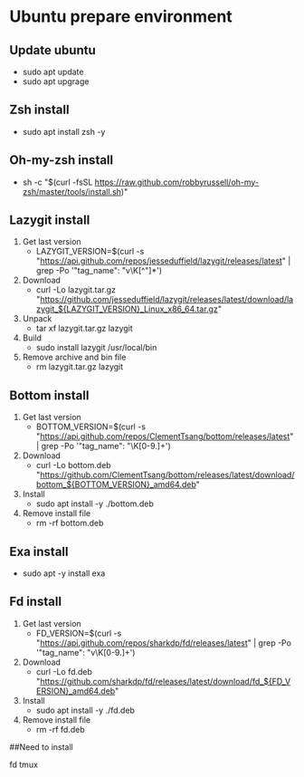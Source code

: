 # Ubuntu prepare environment


## Update ubuntu
- sudo apt update
- sudo apt upgrage

## Zsh install
- sudo apt install zsh -y

## Oh-my-zsh install
- sh -c "$(curl -fsSL https://raw.github.com/robbyrussell/oh-my-zsh/master/tools/install.sh)"

## Lazygit install
1. Get last version
    - LAZYGIT_VERSION=$(curl -s "https://api.github.com/repos/jesseduffield/lazygit/releases/latest" | grep -Po '"tag_name": "v\K[^"]*')
2. Download
    - curl -Lo lazygit.tar.gz "https://github.com/jesseduffield/lazygit/releases/latest/download/lazygit_${LAZYGIT_VERSION}_Linux_x86_64.tar.gz"
3. Unpack
    - tar xf lazygit.tar.gz lazygit
4. Build
    - sudo install lazygit /usr/local/bin
5. Remove archive and bin file
    - rm lazygit.tar.gz lazygit
      
## Bottom install
1. Get last version
    - BOTTOM_VERSION=$(curl -s "https://api.github.com/repos/ClementTsang/bottom/releases/latest" | grep -Po '"tag_name": "\K[0-9.]+')
2. Download
    - curl -Lo bottom.deb "https://github.com/ClementTsang/bottom/releases/latest/download/bottom_${BOTTOM_VERSION}_amd64.deb"
3. Install
    - sudo apt install -y ./bottom.deb
4. Remove install file
    - rm -rf bottom.deb

## Exa install
- sudo apt -y install exa

## Fd install
1. Get last version
    - FD_VERSION=$(curl -s "https://api.github.com/repos/sharkdp/fd/releases/latest" | grep -Po '"tag_name": "v\K[0-9.]+')
2. Download
    - curl -Lo fd.deb "https://github.com/sharkdp/fd/releases/latest/download/fd_${FD_VERSION}_amd64.deb"
3. Install
    - sudo apt install -y ./fd.deb
4. Remove install file
    - rm -rf fd.deb
      
##Need to install

fd
tmux

